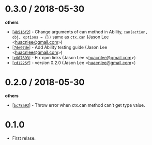 
0.3.0 / 2018-05-30
==================

**others**
  * [[`4b516f2`](http://github.com/eggjs/egg-cancan/commit/4b516f25fae55def2f8beeeff740dccf2f618c57)] - Change arguments of can method in Ability, `can(action, obj, options = {})` same as `ctx.can` (Jason Lee <<huacnlee@gmail.com>>)
  * [[`7de07de`](http://github.com/eggjs/egg-cancan/commit/7de07debce6453f3a96976f0ae708dbd3c7f86f3)] - Add Ability testing guide (Jason Lee <<huacnlee@gmail.com>>)
  * [[`e607693`](http://github.com/eggjs/egg-cancan/commit/e607693be559271ec74a51aa56ccb54c0ac6efcc)] - Fix npm links (Jason Lee <<huacnlee@gmail.com>>)
  * [[`cd1225f`](http://github.com/eggjs/egg-cancan/commit/cd1225f97affb7836a42f75f3094192e33a94c73)] - version 0.2.0 (Jason Lee <<huacnlee@gmail.com>>)

0.2.0 / 2018-05-30
==================

**others**
  * [[`bc78a93`](http://github.com/eggjs/egg-cancan/commit/bc78a9370f22950ae2273d44d33cf584834347d4)] - Throw error when ctx.can method can't get type value.

0.1.0
==================

- First relase.
